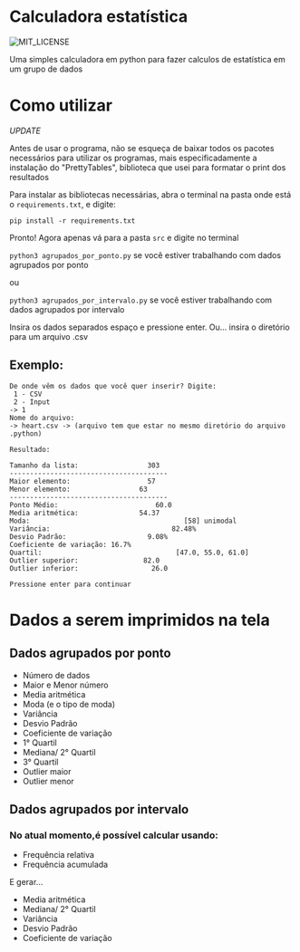 # Calculadora estatística

![MIT_LICENSE](https://img.shields.io/badge/license-MIT-green)

Uma simples calculadora em python para fazer calculos de estatística em um grupo de dados

# Como utilizar

*UPDATE* 

Antes de usar o programa, não se esqueça de baixar todos os pacotes necessários para utilizar os programas,
mais especificadamente a instalação do "PrettyTables", biblioteca que usei para formatar o print dos resultados

Para instalar as bibliotecas necessárias, abra o terminal na pasta onde está o ```requirements.txt```, e digite: 

``` pip install -r requirements.txt ``` 

Pronto! Agora apenas vá para a pasta ```src``` e digite no terminal

```python3 agrupados_por_ponto.py``` se você estiver trabalhando com dados agrupados por ponto 

ou

```python3 agrupados_por_intervalo.py``` se você estiver trabalhando com dados agrupados por intervalo

Insira os dados separados espaço e pressione enter. Ou... insira o diretório para um arquivo .csv 

## Exemplo:

```
De onde vêm os dados que você quer inserir? Digite:
 1 - CSV 
 2 - Input
-> 1
Nome do arquivo: 
-> heart.csv -> (arquivo tem que estar no mesmo diretório do arquivo .python)

Resultado:

Tamanho da lista:                 303
---------------------------------------
Maior elemento:                   57
Menor elemento:                 63
---------------------------------------
Ponto Médio:                        60.0
Media aritmética:               54.37
Moda:                                      [58] unimodal
Variância:                              82.48%
Desvio Padrão:                    9.08%
Coeficiente de variação: 16.7%
Quartil:                                 [47.0, 55.0, 61.0]
Outlier superior:                82.0
Outlier inferior:                  26.0

Pressione enter para continuar
```

# Dados a serem imprimidos na tela

## Dados agrupados por ponto

* Número de dados
* Maior e Menor número
* Media aritmética 
* Moda (e o tipo de moda)
* Variância
* Desvio Padrão
* Coeficiente de variação
* 1° Quartil
* Mediana/ 2° Quartil
* 3° Quartil
* Outlier maior
* Outlier menor

## Dados agrupados por intervalo

### No atual momento,é possível calcular usando: 

* Frequência relativa
* Frequência acumulada

E gerar...

* Media aritmética 
* Mediana/ 2° Quartil
* Variância
* Desvio Padrão
* Coeficiente de variação
